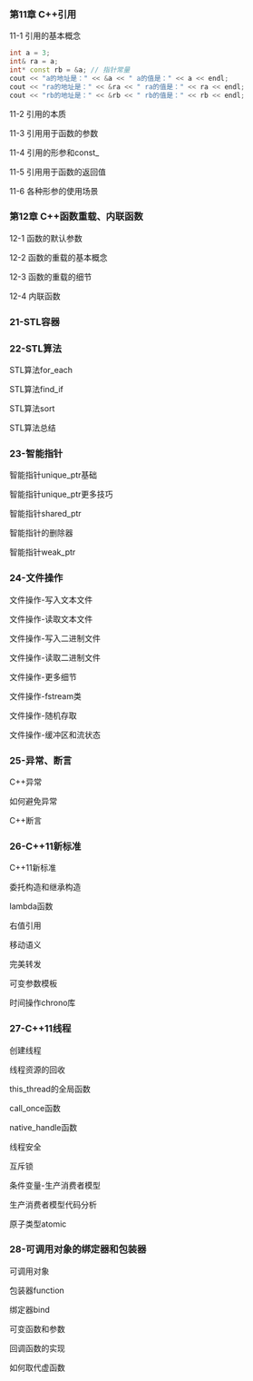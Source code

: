 

### 第11章 C++引用

11-1 引用的基本概念

```c++
int a = 3;
int& ra = a;
int* const rb = &a;	// 指针常量
cout << "a的地址是：" << &a << " a的值是：" << a << endl;
cout << "ra的地址是：" << &ra << " ra的值是：" << ra << endl;
cout << "rb的地址是：" << &rb << " rb的值是：" << rb << endl;
```

11-2 引用的本质

11-3 引用用于函数的参数

11-4 引用的形参和const_

11-5 引用用于函数的返回值

11-6 各种形参的使用场景



### 第12章 C++函数重载、内联函数

12-1 函数的默认参数

12-2 函数的重载的基本概念

12-3 函数的重载的细节

12-4 内联函数



### 21-STL容器



### 22-STL算法

STL算法for_each

STL算法find_if

STL算法sort

STL算法总结



### 23-智能指针

智能指针unique_ptr基础

智能指针unique_ptr更多技巧

智能指针shared_ptr

智能指针的删除器

智能指针weak_ptr



### 24-文件操作

文件操作-写入文本文件

文件操作-读取文本文件

文件操作-写入二进制文件

文件操作-读取二进制文件

文件操作-更多细节

文件操作-fstream类

文件操作-随机存取

文件操作-缓冲区和流状态



### 25-异常、断言

C++异常

如何避免异常

C++断言



### 26-C++11新标准

C++11新标准

委托构造和继承构造

lambda函数

右值引用

移动语义

完美转发

可变参数模板

时间操作chrono库



### 27-C++11线程

创建线程

线程资源的回收

this_thread的全局函数

call_once函数

native_handle函数

线程安全

互斥锁

条件变量-生产消费者模型

生产消费者模型代码分析

原子类型atomic



### 28-可调用对象的绑定器和包装器

可调用对象

包装器function

绑定器bind

可变函数和参数

回调函数的实现

如何取代虚函数



### 
